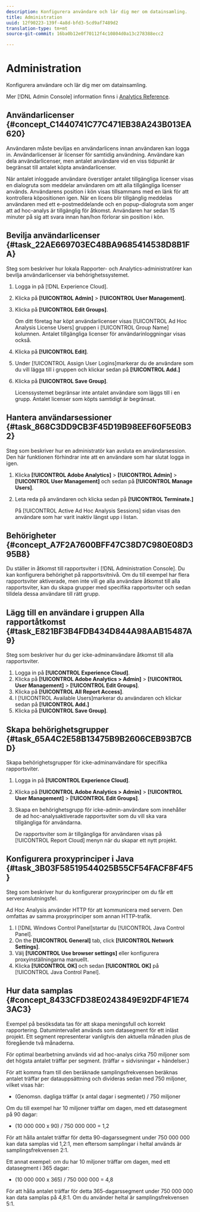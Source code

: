 ```yaml
---
description: Konfigurera användare och lär dig mer om datainsamling.
title: Administration
uuid: 12f90223-139f-4a8d-bfd3-5cd9af7489d2
translation-type: tm+mt
source-git-commit: 16ba0b12e0f70112f4c10804d0a13c278388ecc2

---
```



# Administration

Konfigurera användare och lär dig mer om datainsamling.

Mer [!DNL Admin Console] information finns i [Analytics Reference](https://marketing.adobe.com/resources/help/en_US/reference/index.html).

## Användarlicenser {#concept_C1440741C77C471EB38A243B013EA620}

Användaren måste beviljas en användarlicens innan användaren kan logga in. Användarlicenser är licenser för samtidig användning. Användare kan dela användarlicenser, men antalet användare vid en viss tidpunkt är begränsat till antalet köpta användarlicenser.

<!-- 

c_user_license.html

 -->

När antalet inloggade användare överstiger antalet tillgängliga licenser visas en dialogruta som meddelar användaren om att alla tillgängliga licenser används. Användarens position i kön visas tillsammans med en länk för att kontrollera köpositionen igen. När en licens blir tillgänglig meddelas användaren med ett e-postmeddelande och en popup-dialogruta som anger att ad hoc-analys är tillgänglig för åtkomst. Användaren har sedan 15 minuter på sig att svara innan han/hon förlorar sin position i kön.

## Bevilja användarlicenser {#task_22AE669703EC48BA9685414538D8B1FA}

Steg som beskriver hur lokala Rapporter- och Analytics-administratörer kan bevilja användarlicenser via behörighetssystemet.

<!-- 

t_user_licenses.xml

 -->

1. Logga in på [!DNL Experience Cloud].
1. Klicka på **[!UICONTROL Admin]** > **[!UICONTROL User Management]**.
1. Klicka på **[!UICONTROL Edit Groups]**.

   Om ditt företag har köpt användarlicenser visas [!UICONTROL Ad Hoc Analysis License Users] gruppen i [!UICONTROL Group Name] kolumnen. Antalet tillgängliga licenser för användarinloggningar visas också.

1. Klicka på **[!UICONTROL Edit]**.
1. Under [!UICONTROL Assign User Logins]markerar du de användare som du vill lägga till i gruppen och klickar sedan på **[!UICONTROL Add.]**
1. Klicka på **[!UICONTROL Save Group]**.

   Licenssystemet begränsar inte antalet användare som läggs till i en grupp. Antalet licenser som köpts samtidigt är begränsat.

## Hantera användarsessioner {#task_868C3DD9CB3F45D19B98EEF60F5E0B32}

Steg som beskriver hur en administratör kan avsluta en användarsession. Den här funktionen förhindrar inte att en användare som har slutat logga in igen.

<!-- 

t_managing_users.xml

 -->

1. Klicka **[!UICONTROL Adobe Analytics]** > **[!UICONTROL Admin]** > **[!UICONTROL User Management]** och sedan på **[!UICONTROL Manage Users]**.
1. Leta reda på användaren och klicka sedan på **[!UICONTROL Terminate.]**

   På [!UICONTROL Active Ad Hoc Analysis Sessions] sidan visas den användare som har varit inaktiv längst upp i listan.

## Behörigheter {#concept_A7F2A7600BFF47C38D7C980E08D395B8}

<!-- 

c_permissions.xml

 -->

Du ställer in åtkomst till rapportsviter i [!DNL Administration Console]. Du kan konfigurera behörighet på rapportsvitnivå. Om du till exempel har flera rapportsviter aktiverade, men inte vill ge alla användare åtkomst till alla rapportsviter, kan du skapa grupper med specifika rapportsviter och sedan tilldela dessa användare till rätt grupp.

## Lägg till en användare i gruppen Alla rapportåtkomst {#task_E821BF3B4FDB434D844A98AAB15487A9}

Steg som beskriver hur du ger icke-adminanvändare åtkomst till alla rapportsviter.

<!-- 

t_permissions.xml

 -->

1. Logga in på **[!UICONTROL Experience Cloud]**.
1. Klicka på **[!UICONTROL Adobe Analytics > Admin]** > **[!UICONTROL User Management]** > **[!UICONTROL Edit Groups]**.
1. Klicka på **[!UICONTROL All Report Access]**.
1. I [!UICONTROL Available Users]markerar du användaren och klickar sedan på **[!UICONTROL Add.]**
1. Klicka på **[!UICONTROL Save Group]**.

## Skapa behörighetsgrupper {#task_65A4C2E58B13475B9B2606CEB93B7CBD}

Skapa behörighetsgrupper för icke-adminanvändare för specifika rapportsviter.

<!-- 

t_permission_groups.xml

 -->

1. Logga in på **[!UICONTROL Experience Cloud]**.
1. Klicka på **[!UICONTROL Adobe Analytics > Admin]** > **[!UICONTROL User Management]** > **[!UICONTROL Edit Groups]**.
1. Skapa en behörighetsgrupp för icke-admin-användare som innehåller de ad hoc-analysaktiverade rapportsviter som du vill ska vara tillgängliga för användarna.

   De rapportsviter som är tillgängliga för användaren visas på [!UICONTROL Report Cloud] menyn när du skapar ett nytt projekt.

## Konfigurera proxyprinciper i Java {#task_3B03F58519544025B55CF54FACF8F4F5}

Steg som beskriver hur du konfigurerar proxyprinciper om du får ett serveranslutningsfel.

<!-- 

t_proxy_policies.xml

 -->

Ad Hoc Analysis använder HTTP för att kommunicera med servern. Den omfattas av samma proxyprinciper som annan HTTP-trafik.

1. I [!DNL Windows Control Panel]startar du [!UICONTROL Java Control Panel].
1. On the **[!UICONTROL General]** tab, click **[!UICONTROL Network Settings]**.
1. Välj **[!UICONTROL Use browser settings]** eller konfigurera proxyinställningarna manuellt.
1. Klicka **[!UICONTROL OK]** och sedan **[!UICONTROL OK]** på [!UICONTROL Java Control Panel].

## Hur data samplas {#concept_8433CFD38E0243849E92DF4F1E743AC3}

Exempel på besöksdata tas för att skapa meningsfull och korrekt rapportering. Datumintervallet används som datasegment för ett inläst projekt. Ett segment representerar vanligtvis den aktuella månaden plus de föregående två månaderna.

<!-- 

c_overview_data_sampling.xml

 -->

För optimal bearbetning används vid ad hoc-analys cirka 750 miljoner som det högsta antalet träffar per segment. (träffar = sidvisningar + händelser.)

För att komma fram till den beräknade samplingsfrekvensen beräknas antalet träffar per datauppsättning och divideras sedan med 750 miljoner, vilket visas här:

* (Genomsn. dagliga träffar (x antal dagar i segmentet) / 750 miljoner

Om du till exempel har 10 miljoner träffar om dagen, med ett datasegment på 90 dagar:

* (10 000 000 x 90) / 750 000 000 = 1,2

För att hålla antalet träffar för detta 90-dagarssegment under 750 000 000 kan data samplas vid 1,2:1, men eftersom samplingar i heltal används är samplingsfrekvensen 2:1.

Ett annat exempel: om du har 10 miljoner träffar om dagen, med ett datasegment i 365 dagar:

* (10 000 000 x 365) / 750 000 000 = 4,8

För att hålla antalet träffar för detta 365-dagarssegment under 750 000 000 kan data samplas på 4,8:1. Om du använder heltal är samplingsfrekvensen 5:1.
